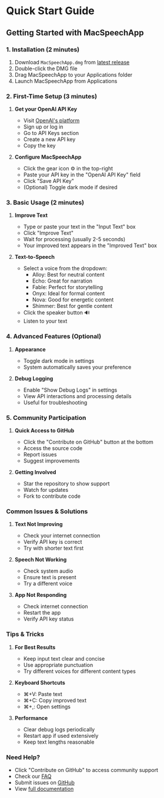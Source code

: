 # Quick Start Guide

## Getting Started with MacSpeechApp

### 1. Installation (2 minutes)
1. Download `MacSpeechApp.dmg` from [latest release](https://github.com/tmm22/MacSpeech/releases/latest)
2. Double-click the DMG file
3. Drag MacSpeechApp to your Applications folder
4. Launch MacSpeechApp from Applications

### 2. First-Time Setup (3 minutes)
1. **Get your OpenAI API Key**
   - Visit [OpenAI's platform](https://platform.openai.com)
   - Sign up or log in
   - Go to API Keys section
   - Create a new API key
   - Copy the key

2. **Configure MacSpeechApp**
   - Click the gear icon ⚙️ in the top-right
   - Paste your API key in the "OpenAI API Key" field
   - Click "Save API Key"
   - (Optional) Toggle dark mode if desired

### 3. Basic Usage (2 minutes)
1. **Improve Text**
   - Type or paste your text in the "Input Text" box
   - Click "Improve Text"
   - Wait for processing (usually 2-5 seconds)
   - Your improved text appears in the "Improved Text" box

2. **Text-to-Speech**
   - Select a voice from the dropdown:
     - Alloy: Best for neutral content
     - Echo: Great for narration
     - Fable: Perfect for storytelling
     - Onyx: Ideal for formal content
     - Nova: Good for energetic content
     - Shimmer: Best for gentle content
   - Click the speaker button 🔊
   - Listen to your text

### 4. Advanced Features (Optional)
1. **Appearance**
   - Toggle dark mode in settings
   - System automatically saves your preference

2. **Debug Logging**
   - Enable "Show Debug Logs" in settings
   - View API interactions and processing details
   - Useful for troubleshooting

### 5. Community Participation
1. **Quick Access to GitHub**
   - Click the "Contribute on GitHub" button at the bottom
   - Access the source code
   - Report issues
   - Suggest improvements

2. **Getting Involved**
   - Star the repository to show support
   - Watch for updates
   - Fork to contribute code

### Common Issues & Solutions

1. **Text Not Improving**
   - Check your internet connection
   - Verify API key is correct
   - Try with shorter text first

2. **Speech Not Working**
   - Check system audio
   - Ensure text is present
   - Try a different voice

3. **App Not Responding**
   - Check internet connection
   - Restart the app
   - Verify API key status

### Tips & Tricks

1. **For Best Results**
   - Keep input text clear and concise
   - Use appropriate punctuation
   - Try different voices for different content types

2. **Keyboard Shortcuts**
   - ⌘+V: Paste text
   - ⌘+C: Copy improved text
   - ⌘+,: Open settings

3. **Performance**
   - Clear debug logs periodically
   - Restart app if used extensively
   - Keep text lengths reasonable

### Need Help?
- Click "Contribute on GitHub" to access community support
- Check our [FAQ](faq.md)
- Submit issues on [GitHub](https://github.com/tmm22/MacSpeech/issues)
- View [full documentation](index.md) 